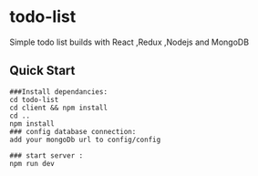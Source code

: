 # todo-list
Simple todo list builds with React ,Redux ,Nodejs and MongoDB
## Quick Start
```
###Install dependancies:
cd todo-list 
cd client && npm install
cd .. 
npm install 
### config database connection:
add your mongoDb url to config/config

### start server :
npm run dev
```

